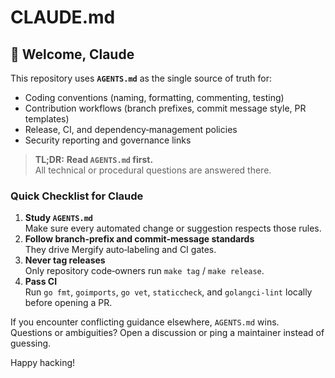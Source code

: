 # CLAUDE.md

## 🤖 Welcome, Claude

This repository uses **`AGENTS.md`** as the single source of truth for:

* Coding conventions (naming, formatting, commenting, testing)
* Contribution workflows (branch prefixes, commit message style, PR templates)
* Release, CI, and dependency‑management policies
* Security reporting and governance links

> **TL;DR:** **Read `AGENTS.md` first.**  
> All technical or procedural questions are answered there.

### Quick Checklist for Claude

1. **Study `AGENTS.md`**  
   Make sure every automated change or suggestion respects those rules.
2. **Follow branch‑prefix and commit‑message standards**  
   They drive Mergify auto‑labeling and CI gates.
3. **Never tag releases**  
   Only repository code‑owners run `make tag` / `make release`.
4. **Pass CI**  
   Run `go fmt`, `goimports`, `go vet`, `staticcheck`, and `golangci‑lint` locally before opening a PR.

If you encounter conflicting guidance elsewhere, `AGENTS.md` wins.  
Questions or ambiguities? Open a discussion or ping a maintainer instead of guessing.

Happy hacking!